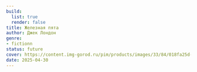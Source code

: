 ```yaml
---
build:
  list: true
  render: false
title: Железная пята
author: Джек Лондон
genre:
- fictionn
status: future
cover: https://content.img-gorod.ru/pim/products/images/33/84/018fa25d-ac51-7587-b188-ffe7f1a93384.jpg
date: 2025-04-30
---
```


